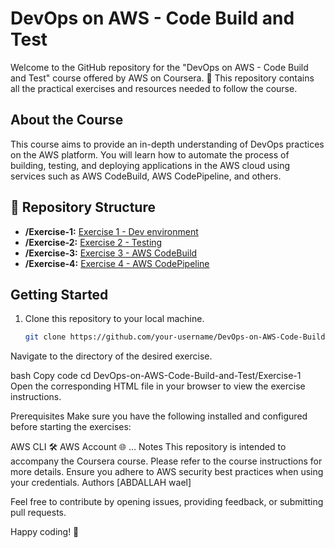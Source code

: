 # DevOps on AWS - Code Build and Test

Welcome to the GitHub repository for the "DevOps on AWS - Code Build and Test" course offered by AWS on Coursera. 🚀 This repository contains all the practical exercises and resources needed to follow the course.

 
 ## About the Course

This course aims to provide an in-depth understanding of DevOps practices on the AWS platform. You will learn how to automate the process of building, testing, and deploying applications in the AWS cloud using services such as AWS CodeBuild, AWS CodePipeline, and others.

## 📂 Repository Structure

- **/Exercise-1:** [Exercise 1 - Dev environment](Exercise%201_%20Dev%20environment.html)
- **/Exercise-2:** [Exercise 2 - Testing](Exercise%202_%20Testing.html)
- **/Exercise-3:** [Exercise 3 - AWS CodeBuild](Exercise%203_%20AWS%20CodeBuild.html)
- **/Exercise-4:** [Exercise 4 - AWS CodePipeline](Exercise%204_%20AWS%20CodePipeline.html)
  
## Getting Started

1. Clone this repository to your local machine.
   ```bash
   git clone https://github.com/your-username/DevOps-on-AWS-Code-Build-and-Test.git
Navigate to the directory of the desired exercise.

bash
Copy code
cd DevOps-on-AWS-Code-Build-and-Test/Exercise-1
Open the corresponding HTML file in your browser to view the exercise instructions.

Prerequisites
Make sure you have the following installed and configured before starting the exercises:

AWS CLI 🛠️
AWS Account 🌐
...
Notes
This repository is intended to accompany the Coursera course. Please refer to the course instructions for more details.
Ensure you adhere to AWS security best practices when using your credentials.
Authors
[ABDALLAH wael]

Feel free to contribute by opening issues, providing feedback, or submitting pull requests.

Happy coding! 🎉
